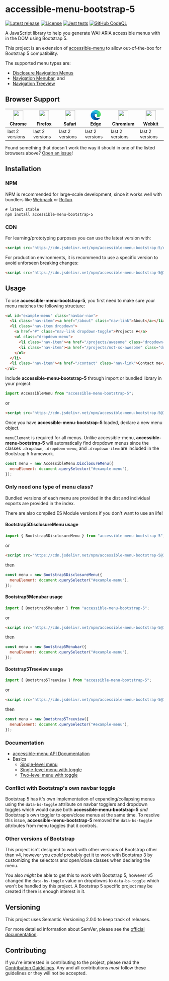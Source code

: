 # accessible-menu-bootstrap-5

[![Latest release](https://img.shields.io/npm/v/accessible-menu-bootstrap-5?label=RELEASE&style=for-the-badge)](https://www.npmjs.com/package/accessible-menu-bootstrap-5)
[![License](https://img.shields.io/github/license/NickDJM/accessible-menu-bootstrap-5?style=for-the-badge)](/LICENSE)
[![Jest tests](https://img.shields.io/github/workflow/status/nickdjm/accessible-menu-bootstrap-5/Tests/1.x?label=Tests&style=for-the-badge)](https://github.com/NickDJM/accessible-menu-bootstrap-5/actions/workflows/test.yml)
[![GitHub CodeQL](https://img.shields.io/github/workflow/status/nickdjm/accessible-menu-bootstrap-5/CodeQL/1.x?label=CodeQL&style=for-the-badge)](https://github.com/NickDJM/accessible-menu-bootstrap-5/actions/workflows/codeql-analysis.yml)

A JavaScript library to help you generate WAI-ARIA accessible menus with in the DOM using Bootstrap 5.

This project is an extension of [accessible-menu](https://github.com/NickDJM/accessible-menu) to allow out-of-the-box for Bootstrap 5 compatibility.

The supported menu types are:

- [Disclosure Navigation Menus](https://www.w3.org/TR/wai-aria-practices-1.2/examples/disclosure/disclosure-navigation.html)
- [Navigation Menubar](https://www.w3.org/TR/wai-aria-practices-1.2/examples/menubar/menubar-1/menubar-1.html), and
- [Navigation Treeview](https://www.w3.org/TR/wai-aria-practices-1.2/examples/treeview/treeview-2/treeview-2a.html)

## Browser Support

| <img src="https://raw.githubusercontent.com/alrra/browser-logos/main/src/chrome/chrome.svg" role="presentation" width="32px" height="32px" /><br />Chrome | <img src="https://raw.githubusercontent.com/alrra/browser-logos/main/src/firefox/firefox.svg" role="presentation" width="32px" height="32px" /><br />Firefox | <img src="https://raw.githubusercontent.com/alrra/browser-logos/main/src/safari/safari_32x32.png" role="presentation" width="32px" height="32px" /><br />Safari  | <img src="https://raw.githubusercontent.com/alrra/browser-logos/main/src/edge/edge.svg" role="presentation" width="32px" height="32px" /><br />Edge | <img src="https://raw.githubusercontent.com/alrra/browser-logos/main/src/chromium/chromium.svg" role="presentation" width="32px" height="32px" /><br />Chromium | <img src="https://raw.githubusercontent.com/alrra/browser-logos/main/src/webkit/webkit.svg" role="presentation" width="32px" height="32px" /><br />Webkit |
| --- | --- | --- | --- | --- | --- |
| last 2 versions | last 2 versions | last 2 versions | last 2 versions | last 2 versions | last 2 versions |

Found something that doesn't work the way it should in one of the listed browsers above? [Open an issue](https://github.com/NickDJM/accessible-menu-bootstrap-5/issues/new?assignees=&labels=bug&template=bug_report.md&title=Bug%3A+%5BBrief+Description%5D)!

## Installation

### NPM

NPM is recommended for large-scale development, since it works well with bundlers like [Webpack](https://webpack.js.org/) or [Rollup](https://rollupjs.org/guide/en/).

```shell
# latest stable
npm install accessible-menu-bootstrap-5
```

### CDN

For learning/prototyping purposes you can use the latest version with:

```html
<script src="https://cdn.jsdelivr.net/npm/accessible-menu-bootstrap-5/dist/accessible-menu-bs5.js"></script>
```

For production environments, it is recommend to use a specific version to avoid unforseen breaking changes:

```html
<script src="https://cdn.jsdelivr.net/npm/accessible-menu-bootstrap-5@1.0.0/dist/accessible-menu-bs5.min.js"></script>
```

## Usage

To use **accessible-menu-bootstrap-5**, you first need to make sure your menu matches the following structure:

```html
<ul id="example-menu" class="navbar-nav">
  <li class="nav-item"><a href="/about" class="nav-link">About</a></li>
  <li class="nav-item dropdown">
    <a href="#" class="nav-link dropdown-toggle">Projects ▼</a>
    <ul class="dropdown-menu">
      <li class="nav-item"><a href="/projects/awesome" class="dropdown-item">Awesome project</a></li>
      <li class="nav-item"><a href="/projects/not-so-awesome" class="dropdown-item">Not-so-awesome project</a></li>
    </ul>
  </li>
  <li class="nav-item"><a href="/contact" class="nav-link">Contact me</a></li>
</ul>
```

Include **accessible-menu-bootstrap-5** through import or bundled library in your project:

```js
import AccessibleMenu from "accessible-menu-bootstrap-5";
```

or

```html
<script src="https://cdn.jsdelivr.net/npm/accessible-menu-bootstrap-5@1.0.0/dist/accessible-menu-bs5.min.js"></script>
```

Once you have **accessible-menu-bootstrap-5** loaded, declare a new menu object.

`menuElement` is required for all menus. Unlike accessible-menu, **accessible-menu-bootstrap-5** will automatically find dropdown menus since the classes `.dropdown`, `.dropdown-menu`, and `.dropdown-item` are included in the Bootstrap 5 framework.

```js
const menu = new AccessibleMenu.DisclosureMenu({
  menuElement: document.querySelector("#example-menu"),
});
```

### Only need one type of menu class?

Bundled versions of each menu are provided in the dist and individual exports are provided in the index.

There are also compiled ES Module versions if you don't want to use an iife!

#### Bootstrap5DisclosureMenu usage

```js
import { Bootstrap5DisclosureMenu } from "accessible-menu-bootstrap-5";
```

or

```html
<script src="https://cdn.jsdelivr.net/npm/accessible-menu-bootstrap-5@1.0.0/dist/disclosure-menu-bs5.min.js"></script>
```

then

```js
const menu = new Bootstrap5DisclosureMenu({
  menuElement: document.querySelector("#example-menu"),
});
```

#### Bootstrap5Menubar usage

```js
import { Bootstrap5Menubar } from "accessible-menu-bootstrap-5";
```

or

```html
<script src="https://cdn.jsdelivr.net/npm/accessible-menu-bootstrap-5@1.0.0/dist/menubar-bs5.min.js"></script>
```

then

```js
const menu = new Bootstrap5Menubar({
  menuElement: document.querySelector("#example-menu"),
});
```

#### Bootstrap5Treeview usage

```js
import { Bootstrap5Treeview } from "accessible-menu-bootstrap-5";
```

or

```html
<script src="https://cdn.jsdelivr.net/npm/accessible-menu-bootstrap-5@1.0.0/dist/treeview-bs5.min.js"></script>
```

then

```js
const menu = new Bootstrap5Treeview({
  menuElement: document.querySelector("#example-menu"),
});
```

### Documentation

- [accessible-menu API Documentation](https://accessible-menu.netlify.app/)
- Basics
  - [Single-level menu](docs/basics/single-level-menu.md)
  - [Single-level menu with toggle](docs/basics/single-level-menu-with-toggle.md)
  - [Two-level menu with toggle](docs/basics/two-level-menu-with-toggle.md)

### Conflict with Bootstrap's own navbar toggle

Bootstrap 5 has it's own implementation of expanding/collapsing menus using the `data-bs-toggle` attribute on navbar togglers and dropdown toggles which would cause both **accessible-menu-bootstrap-5** _and_ Bootstrap's own toggler to open/close menus at the same time. To resolve this issue, **accessible-menu-bootstrap-5** removed the `data-bs-toggle` attributes from menu toggles that it controls.

### Other versions of Bootstrap

This project isn't designed to work with other versions of Bootstrap other than v4, however you _could_ probably get it to work with Bootstrap 3 by customizing the selectors and open/close classes when declaring the menu.

You also _might_ be able to get this to work with Bootstrap 5, however v5 changed the `data-bs-toggle` value on dropdowns to `data-bs-toggle` which won't be handled by this project. A Bootstrap 5 specific project may be created if there is enough interest in it.

## Versioning

This project uses Semantic Versioning 2.0.0 to keep track of releases.

For more detailed information about SemVer, please see the [official documentation](https://semver.org/).

## Contributing

If you're interested in contributing to the project, please read the [Contribution Guidelines](.github/CONTRIBUTING.md). Any and all contributions _must_ follow these guidelines or they will not be accepted.
